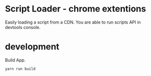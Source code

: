 # Script Loader - chrome extentions

Easily loading a script from a CDN.
You are able to run scripts API in devtools console.

# development
Build App.

```
yarn run build
```

